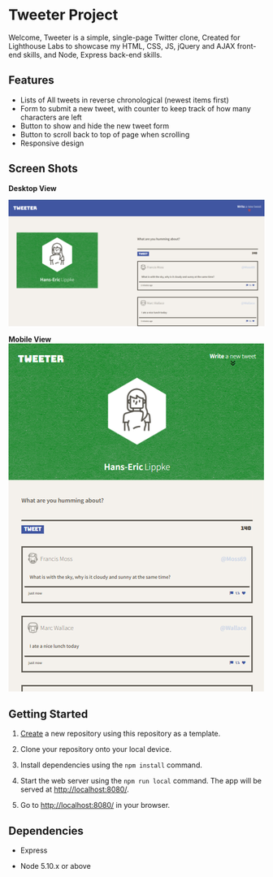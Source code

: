 # Tweeter Project

Welcome,
Tweeter is a simple, single-page Twitter clone, Created for Lighthouse Labs to showcase my HTML, CSS, JS, jQuery and AJAX front-end skills, and Node, Express back-end skills.

## Features

-   Lists of All tweets in reverse chronological (newest items first)
-   Form to submit a new tweet, with counter to keep track of how many characters are left
-   Button to show and hide the new tweet form
-   Button to scroll back to top of page when scrolling
-   Responsive design

## Screen Shots

**Desktop View**

!["Desktop View"](https://github.com/washedrepent/tweeter/blob/master/docs/tweeter-1.png)

**Mobile View**
!["Mobile View"](https://github.com/washedrepent/tweeter/blob/master/docs/tweeter-2.png)

## Getting Started

1.  [Create](https://docs.github.com/en/repositories/creating-and-managing-repositories/creating-a-repository-from-a-template) a new repository using this repository as a template.

2.  Clone your repository onto your local device.

3.  Install dependencies using the `npm install` command.

4.  Start the web server using the `npm run local` command. The app will be served at <http://localhost:8080/>.

5.  Go to <http://localhost:8080/> in your browser.

## Dependencies

-   Express

-   Node 5.10.x or above
